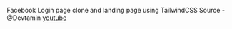 Facebook Login page clone and landing page using TailwindCSS
Source - @Devtamin [youtube](hhtps://www.youtube.com/@Devtamin)
